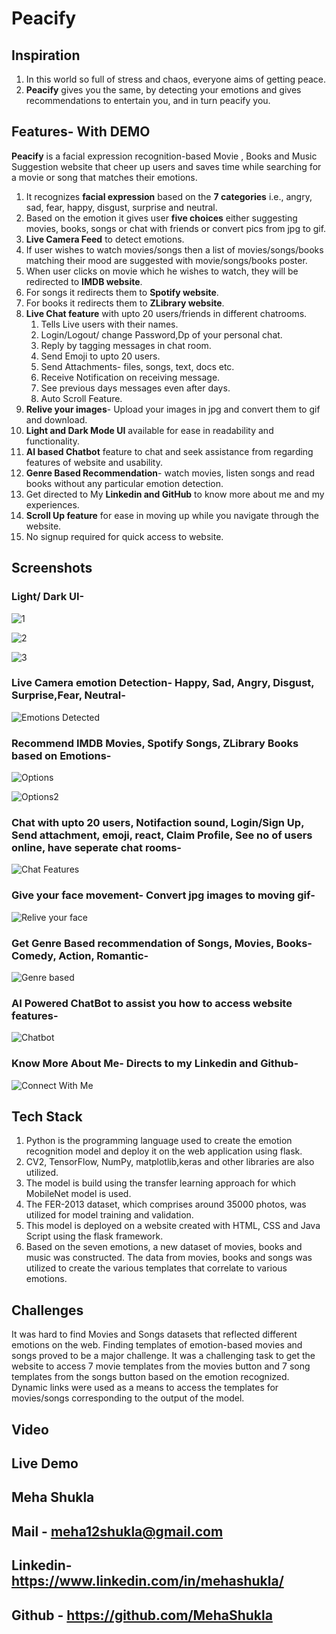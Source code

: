 # Peacify

## Inspiration
1. In this world so full of stress and chaos, everyone aims of getting peace.
2. **Peacify** gives you the same, by detecting your emotions and gives recommendations to entertain you, and in turn peacify you.

## Features- With DEMO
**Peacify** is a facial expression recognition-based Movie , Books and Music Suggestion website that cheer up users and saves time while searching for a movie or song that matches their emotions.
1. It recognizes **facial expression** based on the **7 categories** i.e., angry, sad, fear, happy, disgust, surprise and neutral.
2. Based on the emotion it gives user **five choices**  either suggesting movies, books, songs or chat with friends or convert pics from jpg to gif.
3. **Live Camera Feed** to detect emotions.
4. If user wishes to watch movies/songs then a list of movies/songs/books matching their mood are suggested with movie/songs/books poster.
5. When user clicks on movie which he wishes to watch, they will be redirected to **IMDB website**.
6. For songs it redirects them to **Spotify website**.
7. For books it redirects them to **ZLibrary website**.
8. **Live Chat feature** with upto 20 users/friends in different chatrooms.
    1. Tells Live users with their names.
    2. Login/Logout/ change Password,Dp of your personal chat.
    3. Reply by tagging messages in chat room.
    4. Send Emoji to upto 20 users.
    5. Send Attachments- files, songs, text, docs etc.
    6. Receive Notification on receiving message.
    7. See previous days messages even after days.
    8. Auto Scroll Feature.
9. **Relive your images**- Upload your images in jpg and convert them to gif and download.
10. **Light and Dark Mode UI** available for ease in readability and functionality.
11. **AI based Chatbot** feature to chat and seek assistance from regarding features of website and usability.
12. **Genre Based Recommendation**- watch movies, listen songs and read books without any particular emotion detection.
13. Get directed to My **Linkedin and GitHub** to know more about me and my experiences.
14. **Scroll Up feature** for ease in moving up while you navigate through the website.
15. No signup required for quick access to website.
## Screenshots

 ### Light/ Dark UI-

![1](https://user-images.githubusercontent.com/75724727/169809474-0f0d39e8-007c-4d31-a15c-b4dd0a0de356.png)

![2](https://user-images.githubusercontent.com/75724727/169809578-b99ff59e-3bde-4eb5-b6d9-888ff07b6ac4.png)

![3](https://user-images.githubusercontent.com/75724727/169809630-c28335b6-1190-4496-bdd5-861e1e301992.png)

 ### Live Camera emotion Detection- Happy, Sad, Angry, Disgust, Surprise,Fear, Neutral-

![ Emotions Detected](https://user-images.githubusercontent.com/75724727/169809743-12d471e4-6cc0-4fa7-9c62-e4e075f84165.png)


 ### Recommend IMDB Movies, Spotify Songs, ZLibrary Books based on Emotions-

![Options](https://user-images.githubusercontent.com/75724727/169809837-2c8bba45-4de7-414a-8109-4bbf25e3d03e.png)

![Options2](https://user-images.githubusercontent.com/75724727/169809902-0176c35e-6d86-4c85-bab6-560d2a3ea5a8.png)

 ### Chat with upto 20 users, Notifaction sound, Login/Sign Up, Send attachment, emoji, react, Claim Profile, See no of users online, have seperate chat rooms-

![Chat Features](https://user-images.githubusercontent.com/75724727/169809937-fc4e0eb0-f5bb-4db6-b589-5a09f4be6e4f.png)

 ### Give your face movement- Convert jpg images to moving gif-

![Relive your face](https://user-images.githubusercontent.com/75724727/169809981-520aaec8-c83e-4d2e-8dc9-559dbe7cdb81.png)

 ### Get Genre Based recommendation of Songs, Movies, Books- Comedy, Action, Romantic-

![Genre based](https://user-images.githubusercontent.com/75724727/169810050-03dfc9f6-70fa-4fa6-8960-9f8e5c103128.png)

 ### AI Powered ChatBot to assist you how to access website features-

![Chatbot](https://user-images.githubusercontent.com/75724727/169810076-52774a17-5c95-471d-bf0c-f3e3fc22b32a.png)

 ### Know More About Me- Directs to my Linkedin and Github-

![Connect With Me](https://user-images.githubusercontent.com/75724727/169810158-5cabf831-f425-43c3-8a03-b08ad531a5b2.png)


## Tech Stack
1. Python is the programming language used to create the emotion recognition model and deploy it on the web application using flask.
2. CV2, TensorFlow, NumPy, matplotlib,keras and other libraries are also utilized.
3. The model is build using the transfer learning approach for which MobileNet model is used.
4. The FER-2013 dataset, which comprises around 35000 photos, was utilized for model training and validation.
5. This model is deployed on a website created with HTML, CSS and Java Script using the flask framework.
6. Based on the seven emotions, a new dataset of movies, books and music was constructed. The data from movies, books and songs was utilized to create the various templates that correlate to various emotions.
## Challenges
It was hard to find Movies and Songs datasets that reflected different emotions on the web. Finding templates of emotion-based movies and songs proved to be a major challenge. It was a challenging task to get the website to access 7 movie templates from the movies button and 7 song templates from the songs button based on the emotion recognized. Dynamic links were used as a means to access the templates for movies/songs corresponding to the output of the model.
## Video
## Live Demo
## Meha Shukla
## Mail - meha12shukla@gmail.com
## Linkedin- https://www.linkedin.com/in/mehashukla/
## Github - https://github.com/MehaShukla
